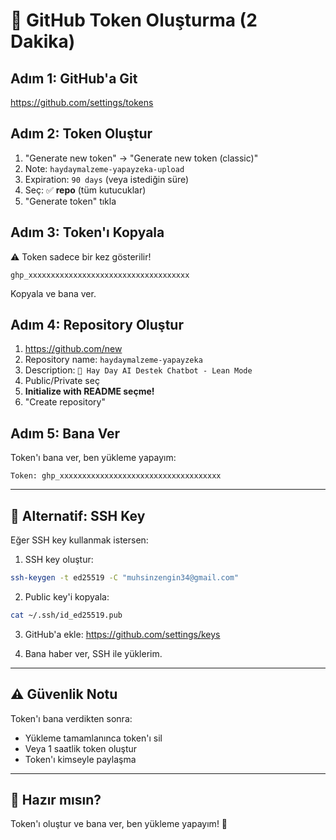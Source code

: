 # 🔑 GitHub Token Oluşturma (2 Dakika)

## Adım 1: GitHub'a Git
https://github.com/settings/tokens

## Adım 2: Token Oluştur
1. "Generate new token" → "Generate new token (classic)"
2. Note: `haydaymalzeme-yapayzeka-upload`
3. Expiration: `90 days` (veya istediğin süre)
4. Seç: ✅ **repo** (tüm kutucuklar)
5. "Generate token" tıkla

## Adım 3: Token'ı Kopyala
⚠️ Token sadece bir kez gösterilir!
```
ghp_xxxxxxxxxxxxxxxxxxxxxxxxxxxxxxxxxxxx
```
Kopyala ve bana ver.

## Adım 4: Repository Oluştur
1. https://github.com/new
2. Repository name: `haydaymalzeme-yapayzeka`
3. Description: `🌾 Hay Day AI Destek Chatbot - Lean Mode`
4. Public/Private seç
5. **Initialize with README seçme!**
6. "Create repository"

## Adım 5: Bana Ver
Token'ı bana ver, ben yükleme yapayım:
```
Token: ghp_xxxxxxxxxxxxxxxxxxxxxxxxxxxxxxxxxxxx
```

---

## 🎯 Alternatif: SSH Key

Eğer SSH key kullanmak istersen:

1. SSH key oluştur:
```bash
ssh-keygen -t ed25519 -C "muhsinzengin34@gmail.com"
```

2. Public key'i kopyala:
```bash
cat ~/.ssh/id_ed25519.pub
```

3. GitHub'a ekle:
https://github.com/settings/keys

4. Bana haber ver, SSH ile yüklerim.

---

## ⚠️ Güvenlik Notu

Token'ı bana verdikten sonra:
- Yükleme tamamlanınca token'ı sil
- Veya 1 saatlik token oluştur
- Token'ı kimseyle paylaşma

---

## 🚀 Hazır mısın?

Token'ı oluştur ve bana ver, ben yükleme yapayım! 🎯
